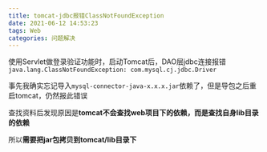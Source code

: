 ```yaml
---
title: tomcat-jdbc报错ClassNotFoundException
date: 2021-06-12 14:53:23
tags: Web
categories: 问题解决
---
```


使用Servlet做登录验证功能时，启动Tomcat后，DAO层jdbc连接报错`java.lang.ClassNotFoundException: com.mysql.cj.jdbc.Driver`

<!-- more -->

事先我确实忘记导入`mysql-connector-java-x.x.x.jar`依赖了，但是导包之后重启tomcat，仍然报此错误

查找资料后发现原因是**tomcat不会查找web项目下的依赖，而是查找自身lib目录的依赖**

所以**需要把jar包拷贝到tomcat/lib目录下**

